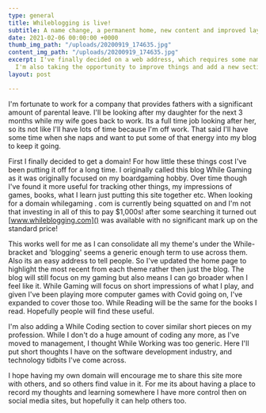 ```yaml
---
type: general
title: Whileblogging is live!
subtitle: A name change, a permanent home, new content and improved layout.
date: 2021-02-06 00:00:00 +0000
thumb_img_path: "/uploads/20200919_174635.jpg"
content_img_path: "/uploads/20200919_174635.jpg"
excerpt: I've finally decided on a web address, which requires some name changes.
  I'm also taking the opportunity to improve things and add a new section.
layout: post

---
```

I'm fortunate to work for a company that provides fathers with a significant amount of parental leave. I'll be looking after my daughter for the next 3 months while my wife goes back to work. Its a full time job looking after her, so its not like I'll have lots of time because I'm off work. That said I'll have some time when she naps and want to put some of that energy into my blog to keep it going.

First I finally decided to get a domain! For how little these things cost I've been putting it off for a long time. I originally called this blog While Gaming as it was originally focused on my boardgaming hobby. Over time though I've found it more useful for tracking other things, my impressions of games, books, what I learn just putting this site together etc. When looking for a domain whilegaming . com is currently being squatted on and I'm not that investing in all of this to pay $1,000s! after some searching it turned out [www.whileblogging.com]() was available with no significant mark up on the standard price! 

This works well for me as I can consolidate all my theme's under the While- bracket and 'blogging' seems a generic enough term to use across them. Also its an easy address to tell people. So I've updated the home page to highlight the most recent from each theme rather then just the blog. The blog will still focus on my gaming but also means I can go broader when I feel like it. While Gaming will focus on short impressions of what I play, and given I've been playing more computer games with Covid going on, I've expanded to cover those too. While Reading will be the same for the books I read. Hopefully people will find these useful.

I'm also adding a While Coding section to cover similar short pieces on my profession. While I don't do a huge amount of coding any more, as I've moved to management, I thought While Working was too generic. Here I'll put short thoughts I have on the software development industry, and technology tidbits I've come across.

I hope having my own domain will encourage me to share this site more with others, and so others find value in it. For me its about having a place to record my thoughts and learning somewhere I have more control then on social media sites, but hopefully it can help others too.